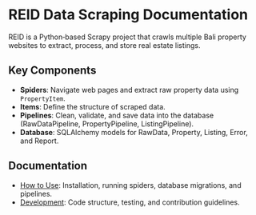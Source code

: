 # REID Data Scraping Documentation

REID is a Python‑based Scrapy project that crawls multiple Bali property websites to extract, process, and store real estate listings.

## Key Components

- **Spiders**: Navigate web pages and extract raw property data using `PropertyItem`.
- **Items**: Define the structure of scraped data.
- **Pipelines**: Clean, validate, and save data into the database (RawDataPipeline, PropertyPipeline, ListingPipeline).
- **Database**: SQLAlchemy models for RawData, Property, Listing, Error, and Report.

## Documentation

- [How to Use](how-to-use.md): Installation, running spiders, database migrations, and pipelines.
- [Development](development.md): Code structure, testing, and contribution guidelines.
